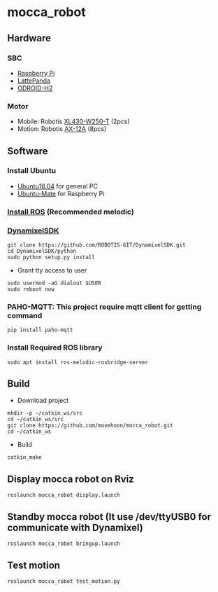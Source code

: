 # mocca_robot

## Hardware

### SBC
- [Raspberry Pi](https://www.raspberrypi.org/)
- [LattePanda](https://www.lattepanda.com/)
- [ODROID-H2](https://www.hardkernel.com/shop/odroid-h2plus/)

### Motor
- Mobile: Robotis [XL430-W250-T](https://www.robotis.com/shop/item.php?it_id=902-0135-000) (2pcs)
- Motion: Robotis [AX-12A](https://www.robotis.com/shop/item.php?it_id=902-0003-001) (8pcs)


## Software

### Install Ubuntu
- [Ubuntu18.04](https://releases.ubuntu.com/18.04/) for general PC
- [Ubuntu-Mate](https://ubuntu-mate.org/ports/raspberry-pi/) for Raspberry Pi

### [Install ROS](http://wiki.ros.org/melodic/Installation/Ubuntu) (Recommended melodic)

### [DynamixelSDK](https://github.com/ROBOTIS-GIT/DynamixelSDK)
```
git clone https://github.com/ROBOTIS-GIT/DynamixelSDK.git
cd DynamixelSDK/python
sudo python setup.py install
```
- Grant tty access to user
```
sudo usermod -aG dialout $USER
sudo reboot now
```

### PAHO-MQTT: This project require mqtt client for getting command
```
pip install paho-mqtt
```

### Install Required ROS library
```
sudo apt install ros-melodic-rosbridge-server
```

## Build
- Download project
```
mkdir -p ~/catkin_ws/src
cd ~/catkin_ws/src
git clone https://github.com/movehoon/mocca_robot.git
cd ~/catkin_ws
```

- Build
```
catkin_make
```

## Display mocca robot on Rviz
```
roslaunch mocca_robot display.launch
```

## Standby mocca robot (It use /dev/ttyUSB0 for communicate with Dynamixel)
```
roslaunch mocca_robot bringup.launch
```

## Test motion
```
roslaunch mocca_robot test_motion.py
```
